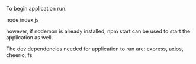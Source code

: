 To begin application run: 

node index.js 

however, if nodemon is already installed, npm start can be used to start the application as well. 


The dev dependencies needed for application to run are: 
express,
axios,
cheerio,
fs
